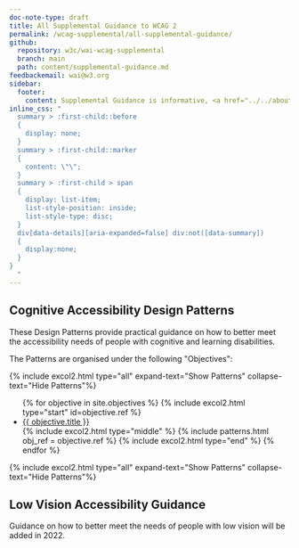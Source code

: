 ```yaml
---
doc-note-type: draft
title: All Supplemental Guidance to WCAG 2
permalink: /wcag-supplemental/all-supplemental-guidance/
github: 
  repository: w3c/wai-wcag-supplemental
  branch: main
  path: content/supplemental-guidance.md
feedbackemail: wai@w3.org
sidebar:
  footer:
    content: Supplemental Guidance is informative, <a href="../../about">not required to meet WCAG</a>.
inline_css: "
  summary > :first-child::before
  {
    display: none;
  }
  summary > :first-child::marker
  {
    content: \"\";
  }
  summary > :first-child > span
  {
    display: list-item;
    list-style-position: inside;
    list-style-type: disc;
  }
  div[data-details][aria-expanded=false] div:not([data-summary])
  {
    display:none;
  }
}
  "
---
```


## Cognitive Accessibility Design Patterns

These Design Patterns provide practical guidance on how to better meet the accessibility needs of people with cognitive and learning disabilities. 

The Patterns are organised under the following "Objectives":

{% include excol2.html type="all" expand-text="Show Patterns" collapse-text="Hide Patterns"%}

<ul>
{% for objective in site.objectives %}
  {% include excol2.html type="start" id=objective.ref %}
  <li><a href="{{ objective.url | relative_url }}">{{ objective.title }}</a></li>
  {% include excol2.html type="middle" %}
  {% include patterns.html obj_ref = objective.ref %}
  {% include excol2.html type="end" %}
{% endfor %}
</ul>

{% include excol2.html type="all" expand-text="Show Patterns" collapse-text="Hide Patterns"%}

## Low Vision Accessibility Guidance

Guidance on how to better meet the needs of people with low vision will be added in 2022.
